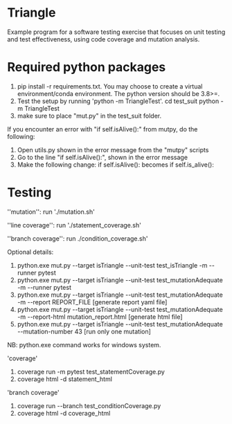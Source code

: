 # Triangle
Example program for a software testing exercise that focuses on unit testing and
test effectiveness, using code coverage and mutation analysis.

# Required python packages
1. pip install -r requirements.txt. You may choose to create a virtual environment/conda environment. The python version should be 3.8>=. 
2. Test the setup by running 'python -m TriangleTest'. 
   cd test_suit
   python -m TriangleTest
3. make sure to place "mut.py" in the test_suit folder.

If you encounter an error with "if self.isAlive():" from mutpy, do the following:
1. Open utils.py shown in the error message from the "mutpy" scripts
2. Go to the line "if self.isAlive():", shown in the error message
3. Make the following change: if self.isAlive(): becomes if self.is_alive():


# Testing
''mutation'': run './mutation.sh'

''line coverage'': run './statement_coverage.sh'

''branch coverage'': run ./condition_coverage.sh'


Optional details:

1. python.exe mut.py --target isTriangle --unit-test test_isTriangle -m --runner pytest
2. python.exe mut.py --target isTriangle --unit-test test_mutationAdequate -m --runner pytest 
3. python.exe mut.py --target isTriangle --unit-test test_mutationAdequate -m --report REPORT_FILE [generate report yaml file]
4. python.exe mut.py --target isTriangle --unit-test test_mutationAdequate -m --report-html mutation_report.html [generate html file]
5. python.exe mut.py --target isTriangle --unit-test test_mutationAdequate --mutation-number 43 [run only one mutation]

NB: python.exe command works for windows system. 

'coverage'
1. coverage run -m pytest test_statementCoverage.py
2. coverage html -d statement_html

'branch coverage'
1. coverage run --branch test_conditionCoverage.py
2. coverage html -d coverage_html




